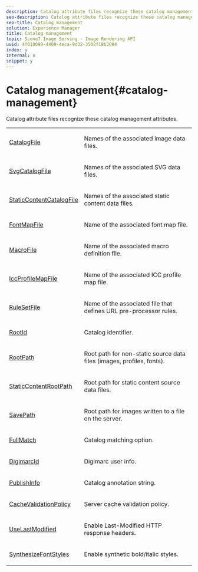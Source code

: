 ```yaml
---
description: Catalog attribute files recognize these catalog management attributes.
seo-description: Catalog attribute files recognize these catalog management attributes.
seo-title: Catalog management
solution: Experience Manager
title: Catalog management
topic: Scene7 Image Serving - Image Rendering API
uuid: 4f018099-4409-4eca-9d32-3502f18b2094
index: y
internal: n
snippet: y
---
```


# Catalog management{#catalog-management}

Catalog attribute files recognize these catalog management attributes.

<table id="simpletable_010A9494BFEB45F0A46FE9709E0404CA"> 
 <tr class="strow"> 
  <td class="stentry"> <p><span class="codeph"> <a href="../../../../../../is_api/image_catalog/image-serving-api-ref/c-image-catalog-reference/c-attributes-reference/r-catalogfile.md#reference-16498bb4cb33458697c1ab002ea8db79" type="reference" format="dita" scope="local"> CatalogFile</a> </span> </p></td> 
  <td class="stentry"> <p>Names of the associated image data files. </p></td> 
 </tr> 
 <tr class="strow"> 
  <td class="stentry"> <p><span class="codeph"> <a href="../../../../../../is_api/image_catalog/image-serving-api-ref/c-image-catalog-reference/c-attributes-reference/r-svgcatalogfile.md#reference-cd61769073f145e1ac37aa4fd53ae58d" type="reference" format="dita" scope="local"> SvgCatalogFile</a> </span> </p></td> 
  <td class="stentry"> <p>Names of the associated SVG data files. </p></td> 
 </tr> 
 <tr class="strow"> 
  <td class="stentry"> <p><span class="codeph"> <a href="../../../../../../is_api/image_catalog/image-serving-api-ref/c-image-catalog-reference/c-attributes-reference/r-staticcontentcatalogfile.md#reference-1d5505d9d1b74fe5ba63fbdf7893eb0d" type="reference" format="dita" scope="local"> StaticContentCatalogFile</a> </span> </p></td> 
  <td class="stentry"> <p>Names of the associated static content data files. </p></td> 
 </tr> 
 <tr class="strow"> 
  <td class="stentry"> <p><span class="codeph"> <a href="../../../../../../is_api/image_catalog/image-serving-api-ref/c-image-catalog-reference/c-attributes-reference/r-fontmapfile.md#reference-22e077d4595b45b6a6e549b8499ecb76" type="reference" format="dita" scope="local"> FontMapFile</a> </span> </p></td> 
  <td class="stentry"> <p>Name of the associated font map file. </p></td> 
 </tr> 
 <tr class="strow"> 
  <td class="stentry"> <p><span class="codeph"> <a href="../../../../../../is_api/image_catalog/image-serving-api-ref/c-image-catalog-reference/c-attributes-reference/r-macrofile.md#reference-f91d717b3847458ca0f1fe95387554a2" type="reference" format="dita" scope="local"> MacroFile</a> </span> </p></td> 
  <td class="stentry"> <p>Name of the associated macro definition file. </p></td> 
 </tr> 
 <tr class="strow"> 
  <td class="stentry"> <p><span class="codeph"> <a href="../../../../../../is_api/image_catalog/image-serving-api-ref/c-image-catalog-reference/c-attributes-reference/r-iccprofilemapfile.md#reference-0ebacea00a9644f58810b30422cb8087" type="reference" format="dita" scope="local"> IccProfileMapFile</a> </span> </p></td> 
  <td class="stentry"> <p>Name of the associated ICC profile map file. </p></td> 
 </tr> 
 <tr class="strow"> 
  <td class="stentry"> <p><span class="codeph"> <a href="../../../../../../is_api/image_catalog/image-serving-api-ref/c-image-catalog-reference/c-attributes-reference/r-rulesetfile.md#reference-b8513e76a0c947ea85515cdfa31193de" type="reference" format="dita" scope="local"> RuleSetFile</a> </span> </p></td> 
  <td class="stentry"> <p>Name of the associated file that defines URL pre-processor rules. </p></td> 
 </tr> 
 <tr class="strow"> 
  <td class="stentry"> <p><span class="codeph"> <a href="../../../../../../is_api/image_catalog/image-serving-api-ref/c-image-catalog-reference/c-attributes-reference/r-rootid.md#reference-13653312925e4a08b90f99961d53f546" type="reference" format="dita" scope="local"> RootId</a> </span> </p></td> 
  <td class="stentry"> <p>Catalog identifier. </p></td> 
 </tr> 
 <tr class="strow"> 
  <td class="stentry"> <p><span class="codeph"> <a href="../../../../../../is_api/image_catalog/image-serving-api-ref/c-image-catalog-reference/c-attributes-reference/r-rootpath.md#reference-17d57e5967be403b8408fa7214017494" type="reference" format="dita" scope="local"> RootPath</a> </span> </p></td> 
  <td class="stentry"> <p>Root path for non-static source data files (images, profiles, fonts). </p></td> 
 </tr> 
 <tr class="strow"> 
  <td class="stentry"> <p><span class="codeph"> <a href="../../../../../../is_api/image_catalog/image-serving-api-ref/c-image-catalog-reference/c-attributes-reference/r-staticcontentrootpath.md#reference-a2b5368d078349828d282357681bb2a5" type="reference" format="dita" scope="local"> StaticContentRootPath</a> </span> </p></td> 
  <td class="stentry"> <p>Root path for static content source data files. </p></td> 
 </tr> 
 <tr class="strow"> 
  <td class="stentry"> <p><span class="codeph"> <a href="../../../../../../is_api/image_catalog/image-serving-api-ref/c-image-catalog-reference/c-attributes-reference/r-savepath.md#reference-9c4686dc153b41d8a0751cde83615432" type="reference" format="dita" scope="local"> SavePath</a> </span> </p></td> 
  <td class="stentry"> <p>Root path for images written to a file on the server. </p></td> 
 </tr> 
 <tr class="strow"> 
  <td class="stentry"> <p><span class="codeph"> <a href="../../../../../../is_api/image_catalog/image-serving-api-ref/c-image-catalog-reference/c-attributes-reference/r-fullmatch.md#reference-c3a72f31672a48b386943d6781cf50d7" type="reference" format="dita" scope="local"> FullMatch</a> </span> </p></td> 
  <td class="stentry"> <p>Catalog matching option. </p></td> 
 </tr> 
 <tr class="strow"> 
  <td class="stentry"> <p><span class="codeph"> <a href="../../../../../../is_api/image_catalog/image-serving-api-ref/c-image-catalog-reference/c-attributes-reference/r-digimarcid.md#reference-33e3eca7f1874510904e5c8645cecd68" type="reference" format="dita" scope="local"> DigimarcId</a> </span> </p></td> 
  <td class="stentry"> <p>Digimarc user info. </p></td> 
 </tr> 
 <tr class="strow"> 
  <td class="stentry"> <p><span class="codeph"> <a href="../../../../../../is_api/image_catalog/image-serving-api-ref/c-image-catalog-reference/c-attributes-reference/r-publishinfo.md#reference-3d772f2c98274a37ae7e35706e2db62d" type="reference" format="dita" scope="local"> PublishInfo</a> </span> </p></td> 
  <td class="stentry"> <p>Catalog annotation string. </p></td> 
 </tr> 
 <tr class="strow"> 
  <td class="stentry"> <p><span class="codeph"> <a href="../../../../../../is_api/image_catalog/image-serving-api-ref/c-image-catalog-reference/c-attributes-reference/r-cachevalidationpolicy.md#reference-e55e52fd749041718a9af69fa2027b57" type="reference" format="dita" scope="local"> CacheValidationPolicy</a> </span> </p></td> 
  <td class="stentry"> <p>Server cache validation policy. </p></td> 
 </tr> 
 <tr class="strow"> 
  <td class="stentry"> <p><span class="codeph"> <a href="../../../../../../is_api/image_catalog/image-serving-api-ref/c-image-catalog-reference/c-attributes-reference/r-uselastmodified.md#reference-73ecc421e6864a38aec5a4775f06b8e8" type="reference" format="dita" scope="local"> UseLastModified</a> </span> </p></td> 
  <td class="stentry"> <p>Enable Last-Modified HTTP response headers. </p></td> 
 </tr> 
 <tr class="strow"> 
  <td class="stentry"> <p><span class="codeph"> <a href="../../../../../../is_api/image_catalog/image-serving-api-ref/c-image-catalog-reference/c-attributes-reference/r-synthesizefontstyles.md#reference-1b12ba881b9146c793bcb07407cacb15" type="reference" format="dita" scope="local"> SynthesizeFontStyles</a> </span> </p></td> 
  <td class="stentry"> <p>Enable synthetic bold/italic styles. </p></td> 
 </tr> 
</table>

